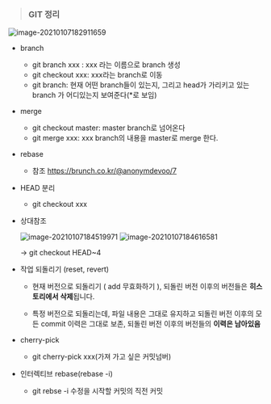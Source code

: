 > ### GIT 정리

![image-20210107182911659](C:\Users\OFFICE\AppData\Roaming\Typora\typora-user-images\image-20210107182911659.png)

- branch
  - git branch xxx : xxx 라는 이름으로 branch 생성
  - git checkout xxx: xxx라는 branch로 이동
  - git branch: 현재 어떤 branch들이 있는지, 그리고 head가 가리키고 있는 branch 가 어디있는지 보여준다(*로 보임)

- merge

  - git checkout master: master branch로 넘어온다
  - git merge xxx: xxx branch의 내용을 master로 merge 한다.

- rebase

  - 참조 https://brunch.co.kr/@anonymdevoo/7

- HEAD 분리

  - git checkout xxx

- 상대참조

  ![image-20210107184519971](C:\Users\OFFICE\AppData\Roaming\Typora\typora-user-images\image-20210107184519971.png) ![image-20210107184616581](C:\Users\OFFICE\AppData\Roaming\Typora\typora-user-images\image-20210107184616581.png)

  -> git checkout HEAD~4

- 작업 되돌리기 (reset, revert)

  - 현재 버전으로 되돌리기 ( add 무효화하기 ), 되돌린 버전 이후의 버전들은 **히스토리에서 삭제**됩니다.

  - 특정 버전으로 되돌리는데, 파일 내용은 그대로 유지하고 되돌린 버전 이후의 모든 commit 이력은 그대로 보존, 되돌린 버전 이후의 버전들의 **이력은 남아있음**

- cherry-pick

  - git cherry-pick xxx(가져 가고 싶은 커밋넘버)

- 인터렉티브 rebase(rebase -i)

  - git rebse -i 수정을 시작할 커밋의 직전 커밋

    